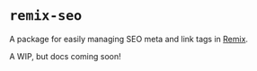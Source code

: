 # `remix-seo`

A package for easily managing SEO meta and link tags in [Remix](https://remix.run).

A WIP, but docs coming soon!
